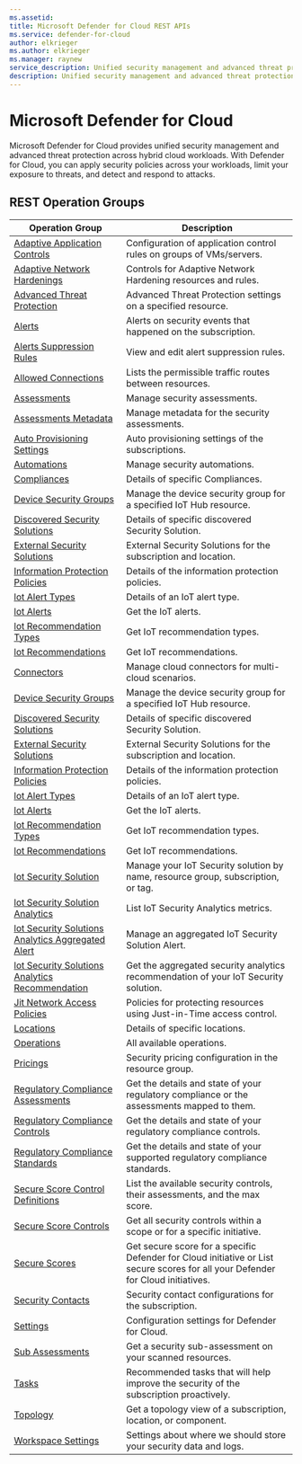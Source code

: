 ```yaml
---
ms.assetid: 
title: Microsoft Defender for Cloud REST APIs
ms.service: defender-for-cloud
author: elkrieger
ms.author: elkrieger
ms.manager: raynew
service_description: Unified security management and advanced threat protection across hybrid cloud workloads
description: Unified security management and advanced threat protection across hybrid cloud workloads
---
```



# Microsoft Defender for Cloud

Microsoft Defender for Cloud provides unified security management and advanced threat protection across hybrid cloud workloads. With Defender for Cloud, you can apply security policies across your workloads, limit your exposure to threats, and detect and respond to attacks.

## REST Operation Groups


| Operation Group | Description |
|---|---|
| [Adaptive Application Controls](../../docs-ref-autogen/defenderforcloud/Adaptive-Application-Controls.yml) | Configuration of application control rules on groups of VMs/servers.|
| [Adaptive Network Hardenings](../../docs-ref-autogen/defenderforcloud/Adaptive-Network-Hardenings.yml) | Controls for Adaptive Network Hardening resources and rules.|
| [Advanced Threat Protection](../../docs-ref-autogen/defenderforcloud/Advanced-Threat-Protection.yml) | Advanced Threat Protection settings on a specified resource.|
| [Alerts](../../docs-ref-autogen/defenderforcloud/Alerts.yml) |Alerts on security events that happened on the subscription.|
| [Alerts Suppression Rules](../../docs-ref-autogen/defenderforcloud/Alerts-Suppression-Rules.yml) | View and edit alert suppression rules.|
| [Allowed Connections](../../docs-ref-autogen/defenderforcloud/Allowed-Connections.yml) |Lists the permissible traffic routes between resources.|
| [Assessments](../../docs-ref-autogen/defenderforcloud/Assessments.yml) |Manage security assessments.|
| [Assessments Metadata](../../docs-ref-autogen/defenderforcloud/Assessments-Metadata.yml) |Manage metadata for the security assessments.|
| [Auto Provisioning Settings](../../docs-ref-autogen/defenderforcloud/Auto-Provisioning-Settings.yml) |Auto provisioning settings of the subscriptions.|
| [Automations](../../docs-ref-autogen/defenderforcloud/Automations.yml) |Manage security automations.|
| [Compliances](../../docs-ref-autogen/defenderforcloud/Compliances.yml) |Details of specific Compliances.|
| [Device Security Groups](../../docs-ref-autogen/defenderforcloud/Device-Security-Groups.yml) |Manage the device security group for a specified IoT Hub resource.|
| [Discovered Security Solutions](../../docs-ref-autogen/defenderforcloud/Discovered-Security-Solutions.yml) | Details of specific discovered Security Solution. |
| [External Security Solutions](../../docs-ref-autogen/defenderforcloud/External-Security-Solutions.yml) | External Security Solutions for the subscription and location. |
| [Information Protection Policies](../../docs-ref-autogen/defenderforcloud/Information-Protection-Policies.yml) |Details of the information protection policies.|
| [lot Alert Types](../../docs-ref-autogen/defenderforcloud/Iot-Alert-Types.yml) | Details of an IoT alert type. |
| [lot Alerts](../../docs-ref-autogen/defenderforcloud/Iot-Alerts.yml) | Get the IoT alerts. |
| [lot Recommendation Types](../../docs-ref-autogen/defenderforcloud/Iot-Recommendation-Types.yml) | Get IoT recommendation types. |
| [lot Recommendations](../../docs-ref-autogen/defenderforcloud/Iot-Recommendations.yml) | Get IoT recommendations. |
| [Connectors](../../docs-ref-autogen/defenderforcloud/Connectors.yml) |Manage cloud connectors for multi-cloud scenarios.|
| [Device Security Groups](../../docs-ref-autogen/defenderforcloud/Device-Security-Groups.yml) |Manage the device security group for a specified IoT Hub resource.|
| [Discovered Security Solutions](../../docs-ref-autogen/defenderforcloud/Discovered-Security-Solutions.yml) | Details of specific discovered Security Solution. |
| [External Security Solutions](../../docs-ref-autogen/defenderforcloud/External-Security-Solutions.yml) | External Security Solutions for the subscription and location. |
| [Information Protection Policies](../../docs-ref-autogen/defenderforcloud/Information-Protection-Policies.yml) |Details of the information protection policies.|
| [lot Alert Types](../../docs-ref-autogen/defenderforcloud/iot-alert-types.yml) | Details of an IoT alert type. |
| [lot Alerts](../../docs-ref-autogen/defenderforcloud/iot-alerts.yml) | Get the IoT alerts. |
| [lot Recommendation Types](../../docs-ref-autogen/defenderforcloud/iot-recommendation-types.yml) | Get IoT recommendation types. |
| [lot Recommendations](../../docs-ref-autogen/defenderforcloud/iot-recommendations.yml) | Get IoT recommendations. |
| [lot Security Solution](https://docs.microsoft.com/rest/api/defenderforcloud/iotsecuritysolution) |Manage your IoT Security solution by name, resource group, subscription, or tag.|
| [lot Security Solution Analytics](https://docs.microsoft.com/rest/api/securitycenterdefenderforcloud/iotsecuritysolutionanalytics) |List IoT Security Analytics metrics.|
| [lot Security Solutions Analytics Aggregated Alert](https://docs.microsoft.com/rest/api/defenderforcloud/iotsecuritysolutionsanalyticsaggregatedalert) |Manage an aggregated IoT Security Solution Alert.|
| [lot Security Solutions Analytics Recommendation](https://docs.microsoft.com/rest/api/defenderforcloud/iotsecuritysolutionsanalyticsrecommendation) |Get the aggregated security analytics recommendation of your IoT Security solution.|
| [Jit Network Access Policies](../../docs-ref-autogen/defenderforcloud/Jit-Network-Access-Policies.yml) |Policies for protecting resources using Just-in-Time access control.|
| [Locations](../../docs-ref-autogen/defenderforcloud/Locations.yml)|Details of specific locations.|
| [Operations](../../docs-ref-autogen/defenderforcloud/Operations.yml)|All available operations.|
| [Pricings](../../docs-ref-autogen/defenderforcloud/Pricings.yml) | Security pricing configuration in the resource group. |
| [Regulatory Compliance Assessments](../../docs-ref-autogen/defenderforcloud/Regulatory-Compliance-Assessments.yml) |Get the details and state of your regulatory compliance or the assessments mapped to them.|
| [Regulatory Compliance Controls](../../docs-ref-autogen/defenderforcloud/Regulatory-Compliance-Controls.yml) |Get the details and state of your regulatory compliance controls.|
| [Regulatory Compliance Standards](../../docs-ref-autogen/defenderforcloud/Regulatory-Compliance-Standards.yml) |Get the details and state of your supported regulatory compliance standards.|
| [Secure Score Control Definitions](../../docs-ref-autogen/defenderforcloud/Secure-Score-Control-Definitions.yml) | List the available security controls, their assessments, and the max score. |
| [Secure Score Controls](../../docs-ref-autogen/defenderforcloud/Secure-Score-Controls.yml) | Get all security controls within a scope or for a specific initiative.|
| [Secure Scores](../../docs-ref-autogen/defenderforcloud/Secure-Scores.yml) | Get secure score for a specific Defender for Cloud initiative or List secure scores for all your Defender for Cloud initiatives.|
| [Security Contacts](../../docs-ref-autogen/defenderforcloud/Security-Contacts.yml) |Security contact configurations for the subscription.|
| [Settings](../../docs-ref-autogen/defenderforcloud/Settings.yml)|Configuration settings for Defender for Cloud.|
| [Sub Assessments](../../docs-ref-autogen/defenderforcloud/Sub-Assessments.yml)|Get a security sub-assessment on your scanned resources.|
| [Tasks](../../docs-ref-autogen/defenderforcloud/Tasks.yml) |Recommended tasks that will help improve the security of the subscription proactively.|
| [Topology](../../docs-ref-autogen/defenderforcloud/Topology.yml) |Get a topology view of a subscription, location, or component.|
| [Workspace Settings](../../docs-ref-autogen/defenderforcloud/Workspace-Settings.yml) |Settings about where we should store your security data and logs.|
